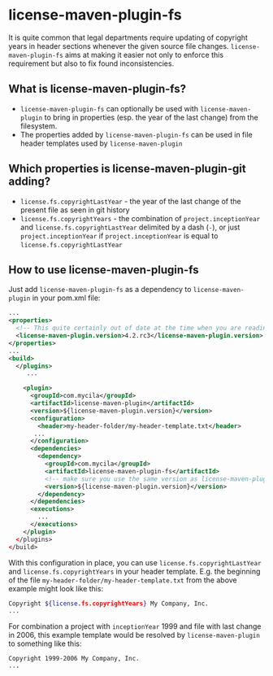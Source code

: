 license-maven-plugin-fs
========================

It is quite common that legal departments require updating of copyright years in header sections whenever the given source file changes. `license-maven-plugin-fs` aims at making it easier not only to enforce this requirement but also to fix found inconsistencies.

What is license-maven-plugin-fs?
---------------------------------

* `license-maven-plugin-fs` can optionally be used with `license-maven-plugin` to bring in properties (esp. the year of the last change) from the filesystem.
* The properties added by `license-maven-plugin-fs` can be used in file header templates used by `license-maven-plugin`

Which properties is license-maven-plugin-git adding?
----------------------------------------------------

* `license.fs.copyrightLastYear` - the year of the last change of the present file as seen in git history
* `license.fs.copyrightYears` - the combination of `project.inceptionYear` and `license.fs.copyrightLastYear` delimited by a dash (`-`), or just `project.inceptionYear` if `project.inceptionYear` is equal to `license.fs.copyrightLastYear`

How to use license-maven-plugin-fs
-----------------------------------

Just add `license-maven-plugin-fs` as a dependency to `license-maven-plugin` in your pom.xml file:

``` xml
...
<properties>
  <!-- This quite certainly out of date at the time when you are reading this -->
  <license-maven-plugin.version>4.2.rc3</license-maven-plugin.version>
</properties>
...
<build>
  </plugins>
     ...

    <plugin>
      <groupId>com.mycila</groupId>
      <artifactId>license-maven-plugin</artifactId>
      <version>${license-maven-plugin.version}</version>
      <configuration>
        <header>my-header-folder/my-header-template.txt</header>
       ...
      </configuration>
      <dependencies>
        <dependency>
          <groupId>com.mycila</groupId>
          <artifactId>license-maven-plugin-fs</artifactId>
          <!-- make sure you use the same version as license-maven-plugin -->
          <version>${license-maven-plugin.version}</version>
        </dependency>
      </dependencies>
      <executions>
        ...
      </executions>
    </plugin>
  </plugins>
</build>
```

With this configuration in place, you can use `license.fs.copyrightLastYear` and `license.fs.copyrightYears` in your header template. E.g. the beginning of the file `my-header-folder/my-header-template.txt` from the above example might look like this:

``` bash
Copyright ${license.fs.copyrightYears} My Company, Inc.
...
```

For combination a project with `inceptionYear` 1999 and file with last change in 2006, this example template would be resolved by `license-maven-plugin` to something like this:

```
Copyright 1999-2006 My Company, Inc.
...
```

